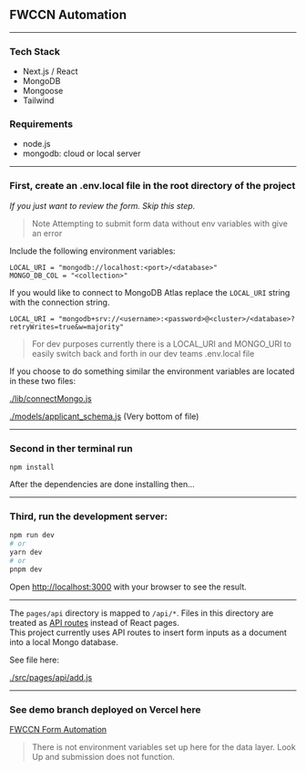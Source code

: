 ## FWCCN Automation

---

### Tech Stack
* Next.js / React
* MongoDB
* Mongoose
* Tailwind

### Requirements
* node.js
* mongodb: cloud or local server

---

### First, create an .env.local file in the root directory of the project
_If you just want to review the form. Skip this step._ 
>Note Attempting to submit form data without env variables with give an error

Include the following environment variables:
```env
LOCAL_URI = "mongodb://localhost:<port>/<database>"
MONGO_DB_COL = "<collection>"
```

If you would like to connect to MongoDB Atlas replace the ```LOCAL_URI``` string with
the connection string. 
```env
LOCAL_URI = "mongodb+srv://<username>:<password>@<cluster>/<database>?retryWrites=true&w=majority"
```

> For dev purposes currently there is a LOCAL_URI and MONGO_URI to easily switch back and forth in our dev teams .env.local file

If you choose to do something similar the environment variables are located in these two files:

[./lib/connectMongo.js](./lib/connectMongo.js)

[./models/applicant_schema.js](./models/applicant_schema.js) (Very bottom of file)

---

### Second in ther terminal run 
```npm install```

After the dependencies are done installing then...

---

### Third, run the development server:

```bash
npm run dev
# or
yarn dev
# or
pnpm dev
```

Open [http://localhost:3000](http://localhost:3000) with your browser to see the result.

---

The `pages/api` directory is mapped to `/api/*`. Files in this directory are treated as [API routes](https://nextjs.org/docs/api-routes/introduction) instead of React pages.</br>
This project currently uses API routes to insert form inputs as a document into a local Mongo database.

See file here:

[./src/pages/api/add.js](./src/pages/api/add.js)

---

### See demo branch deployed on Vercel here
 [FWCCN Form Automation](https://fwccn-automation.vercel.app/)

> There is not environment variables set up here for the data layer. Look Up and submission does not function.
